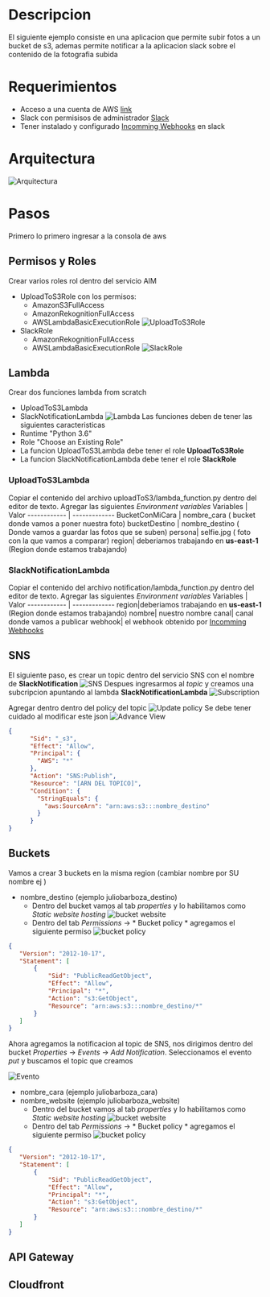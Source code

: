 # Descripcion 
 El siguiente ejemplo consiste en una aplicacion que permite subir fotos a un bucket de s3, ademas permite notificar a la aplicacion slack sobre el contenido de la fotografia subida 
# Requerimientos
 * Acceso a una cuenta de AWS [link](https://aws.amazon.com/free/)
 * Slack con permisisos de administrador [Slack](https://slack.com/)
 * Tener instalado y configurado [Incomming Webhooks](https://api.slack.com/incoming-webhooks) en slack 
# Arquitectura
![Arquitectura](https://content.screencast.com/users/rcor_cr/folders/Jing/media/c4705ef3-18cd-40c5-beed-8ec456117c1d/2018-10-06_2039.png)
# Pasos
Primero lo primero ingresar a la consola de aws 
## Permisos y Roles
Crear varios roles rol dentro del servicio AIM
* UploadToS3Role con los permisos: 
  * AmazonS3FullAccess
  * AmazonRekognitionFullAccess
  * AWSLambdaBasicExecutionRole
![UploadToS3Role](https://content.screencast.com/users/rcor_cr/folders/Jing/media/c197ce77-e17c-4f42-9dec-3de4b8e53aad/2018-10-06_2054.png)
* SlackRole
  * AmazonRekognitionFullAccess
  * AWSLambdaBasicExecutionRole
![SlackRole](https://content.screencast.com/users/rcor_cr/folders/Jing/media/4a69efaa-d211-417f-9aff-cee450668544/2018-10-06_2103.png)

## Lambda
Crear dos funciones lambda from scratch 
* UploadToS3Lambda 
* SlackNotificationLambda
![Lambda](https://content.screencast.com/users/rcor_cr/folders/Jing/media/12fc4e0b-0d69-4877-bf0e-c7e97d1a62a5/2018-10-06_2139.png)
Las funciones deben de tener las siguientes caracteristicas 
* Runtime "Python 3.6"
* Role "Choose an Existing Role"
* La funcion UploadToS3Lambda debe tener el role **UploadToS3Role**
* La funcion SlackNotificationLambda debe tener el role **SlackRole**

### UploadToS3Lambda
Copiar el contenido del archivo uploadToS3/lambda_function.py dentro del editor de texto. 
Agregar las siguientes *Environment variables*
Variables | Valor
------------ | -------------
BucketConMiCara | nombre_cara  ( bucket donde vamos a poner nuestra foto)
bucketDestino | nombre_destino ( Donde vamos a guardar las fotos que se suben)
persona| selfie.jpg ( foto con la que vamos a comparar)
region| deberiamos trabajando en **us-east-1** (Region donde estamos trabajando)

### SlackNotificationLambda
Copiar el contenido del archivo notification/lambda_function.py dentro del editor de texto. 
Agregar las siguientes *Environment variables*
Variables | Valor
------------ | -------------
region|deberiamos trabajando en **us-east-1** (Region donde estamos trabajando)
nombre| nuestro nombre
canal| canal donde vamos a publicar
webhook| el webhook obtenido por [Incomming Webhooks](https://api.slack.com/incoming-webhooks) 

## SNS
El siguiente paso, es crear un topic dentro del servicio SNS con el nombre de **SlackNotification**
![SNS](https://content.screencast.com/users/rcor_cr/folders/Jing/media/4032902a-7452-4262-b51a-5dbe03f00dae/2018-10-06_2154.png)
Despues ingresarmos al *topic* y creamos una subcripcion apuntando al lambda **SlackNotificationLambda** 
![Subscription](https://content.screencast.com/users/rcor_cr/folders/Jing/media/51e10c48-0f03-442e-b11a-3c8c06683575/2018-10-06_2157.png)

Agregar dentro dentro del policy del topic 
![Update policy](https://content.screencast.com/users/rcor_cr/folders/Jing/media/a3502267-e0dc-4801-be44-aa1161781f7f/2018-10-06_2233.png)
Se debe tener cuidado al modificar este json
![Advance View](https://content.screencast.com/users/rcor_cr/folders/Jing/media/5c917c8e-60d8-40bd-a96d-717293ed9afc/2018-10-06_2232.png)

```json
{
      "Sid": "_s3",
      "Effect": "Allow",
      "Principal": {
        "AWS": "*"
      },
      "Action": "SNS:Publish",
      "Resource": "[ARN DEL TOPICO]",
      "Condition": {
        "StringEquals": {
          "aws:SourceArn": "arn:aws:s3:::nombre_destino"
        }
      }
}
```

## Buckets
Vamos a crear 3 buckets en la misma region (cambiar nombre por SU nombre ej )
* nombre_destino (ejemplo juliobarboza_destino)
  * Dentro del bucket vamos al tab *properties* y lo habilitamos como *Static website hosting*
![bucket website](https://content.screencast.com/users/rcor_cr/folders/Jing/media/6254c2af-0cd4-4832-bd4b-45b173face60/2018-10-06_2206.png)
  * Dentro del tab *Permissions* -> * Bucket policy * agregamos el siguiente permiso
  ![bucket policy](https://content.screencast.com/users/rcor_cr/folders/Jing/media/3d466842-7f0f-4884-b877-edab8ecfedca/2018-10-06_2236.png)
 ```json
 {
    "Version": "2012-10-17",
    "Statement": [
        {
            "Sid": "PublicReadGetObject",
            "Effect": "Allow",
            "Principal": "*",
            "Action": "s3:GetObject",
            "Resource": "arn:aws:s3:::nombre_destino/*"
        }
    ]
}
 ```
 Ahora agregamos la notificacion al topic de SNS, nos dirigimos dentro del bucket *Properties* -> *Events* -> *Add Notification*. Seleccionamos el evento *put* y buscamos el topic que creamos 
 
 ![Evento](https://content.screencast.com/users/rcor_cr/folders/Jing/media/4af8684a-d36d-4ef8-92d6-7776004c11ee/2018-10-06_2239.png)
 


* nombre_cara (ejemplo juliobarboza_cara)
* nombre_website (ejemplo juliobarboza_website)
  * Dentro del bucket vamos al tab *properties* y lo habilitamos como *Static website hosting*
![bucket website](https://content.screencast.com/users/rcor_cr/folders/Jing/media/6254c2af-0cd4-4832-bd4b-45b173face60/2018-10-06_2206.png)
  * Dentro del tab *Permissions* -> * Bucket policy * agregamos el siguiente permiso
  ![bucket policy](https://content.screencast.com/users/rcor_cr/folders/Jing/media/3d466842-7f0f-4884-b877-edab8ecfedca/2018-10-06_2236.png)
 ```json
 {
    "Version": "2012-10-17",
    "Statement": [
        {
            "Sid": "PublicReadGetObject",
            "Effect": "Allow",
            "Principal": "*",
            "Action": "s3:GetObject",
            "Resource": "arn:aws:s3:::nombre_destino/*"
        }
    ]
}
 ```

## API Gateway
## Cloudfront

